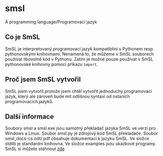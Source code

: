 # smsl
A programming language/Programovací jazyk

## Co je SmSL
SmSL je interpretovaný programovací jazyk kompatibliní s Pythonem resp. pythonovskými knihovnami. Nenamená to, že můžeme v SmSL souborech používat libovolně kód v Pythonu. Zatím je možné pouze používat v SmSL pythonovské knihovny pomocí příkazu `import`. 

## Proč jsem SmSL vytvořil
SmSL jsem vytvořil protože jsem chtěl vytvořit jednoduchý programovací jazyk, který ale zároveň bude mít odlišnou syntaxi od ostaních programovacích jazyků.

## Další informace
Soubory smsl a smsl.exe jsou samotný překladač jazyka SmSL ve verzi pro Windows a Linux.
Soubor smsl.py je zdrojový kód SmSL překladače.
Soubor smsl_docs-cs.odt/.pdf obsahuje dokumentaci k jazyku SmSL.
Ve složce stdlib je standardní knihovna.
Ve složce examples jsou ukázkové programy.
SmSL si můžete stáhnout [zde](https://github.com/MrSmiley006/smsl/)
